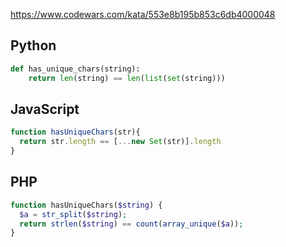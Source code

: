 https://www.codewars.com/kata/553e8b195b853c6db4000048

## Python
```python
def has_unique_chars(string):
    return len(string) == len(list(set(string)))
```

## JavaScript
```js
function hasUniqueChars(str){
  return str.length == [...new Set(str)].length
}
```

## PHP
```php
function hasUniqueChars($string) {
  $a = str_split($string);
  return strlen($string) == count(array_unique($a));
}
```